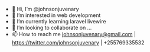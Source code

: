 - 👋 Hi, I’m @johnsonjuvenary
- 👀 I’m interested in web development
- 🌱 I’m currently learning laravel livewire
- 💞️ I’m looking to collaborate on ...
- 📫 How to reach me johnsonjuvenary@gmail.com | https://twitter.com/johnsonjuvenary | +255769335532 

<!---
johnsonjuvenary/johnsonjuvenary is a ✨ special ✨ repository because its `README.md` (this file) appears on your GitHub profile.
You can click the Preview link to take a look at your changes.
--->
